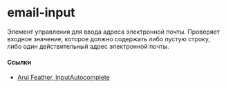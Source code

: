 # email-input

Элемент управления для ввода адреса электронной почты. Проверяет входное значение, которое должно содержать либо пустую строку, либо один действительный адрес электронной почты.

#### Ссылки
- [Arui Feather, InputAutocomplete](https://alfa-laboratory.github.io/arui-feather/styleguide/#/InputAutocomplete)
